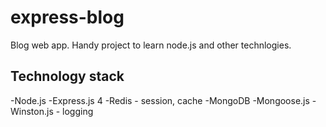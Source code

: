 express-blog
============

Blog web app. Handy project to learn node.js and other technlogies.

Technology stack
---------------
-Node.js
-Express.js 4
-Redis - session, cache
-MongoDB
-Mongoose.js
-Winston.js - logging


